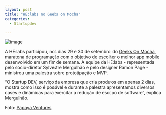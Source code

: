 ```yaml
---
layout: post
title: "HE:labs no Geeks on Mocha"
categories:
  - Startupdev
     
---
```

![image](/blog/images/posts/2012-10-04/geeks.jpg)

A HE:labs participou, nos dias 29 e 30 de setembro, do [Geeks On Mocha](http://www.geeksonmocha.com/), maratona de programação com o objetivo de  escolher o melhor app mobile desenvolvido em um fim de semana. A equipe da HE:labs -  representada pelo sócio-diretor Sylvestre Mergulhão e pelo designer Ramon Page -  ministrou uma palestra sobre prototipação e MVP.

“O Startup DEV, serviço da empresa que cria produtos em apenas 2 dias, mostra como isso é possível e durante a palestra apresentamos diversos cases e dinâmicas para exercitar a redução de escopo de software”, explica Mergulhão.

Foto: [Papaya Ventures](http://www.papayaventures.com/)


